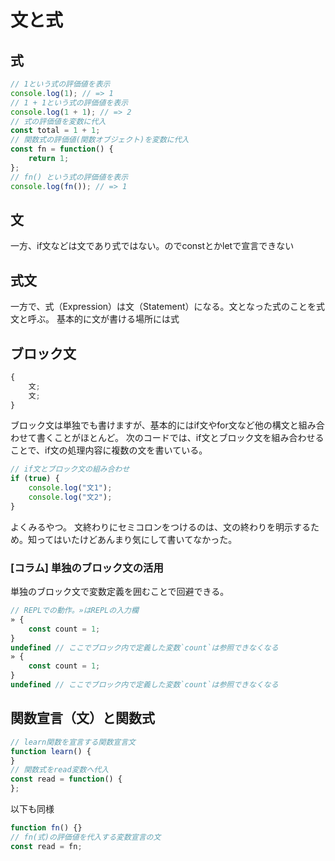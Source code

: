 # 文と式

## 式

```javascript
// 1という式の評価値を表示
console.log(1); // => 1
// 1 + 1という式の評価値を表示
console.log(1 + 1); // => 2
// 式の評価値を変数に代入
const total = 1 + 1;
// 関数式の評価値(関数オブジェクト)を変数に代入
const fn = function() {
    return 1;
};
// fn() という式の評価値を表示
console.log(fn()); // => 1
```

## 文

一方、if文などは文であり式ではない。のでconstとかletで宣言できない

## 式文

一方で、式（Expression）は文（Statement）になる。文となった式のことを式文と呼ぶ。 基本的に文が書ける場所には式

## ブロック文

```javascript
{
    文;
    文;
}
```

ブロック文は単独でも書けますが、基本的にはif文やfor文など他の構文と組み合わせて書くことがほとんど。 
次のコードでは、if文とブロック文を組み合わせることで、if文の処理内容に複数の文を書いている。

```javascript
// if文とブロック文の組み合わせ
if (true) {
    console.log("文1");
    console.log("文2");
}
```

よくみるやつ。
文終わりにセミコロンをつけるのは、文の終わりを明示するため。知ってはいたけどあんまり気にして書いてなかった。

### [コラム] 単独のブロック文の活用

単独のブロック文で変数定義を囲むことで回避できる。

```javascript
// REPLでの動作。»はREPLの入力欄
» {
    const count = 1;
}
undefined // ここでブロック内で定義した変数`count`は参照できなくなる
» {
    const count = 1;
}
undefined // ここでブロック内で定義した変数`count`は参照できなくなる
```

## 関数宣言（文）と関数式

```javascript
// learn関数を宣言する関数宣言文
function learn() {
}
// 関数式をread変数へ代入
const read = function() {
};
```

以下も同様

```javascript
function fn() {}
// fn(式)の評価値を代入する変数宣言の文
const read = fn;
```